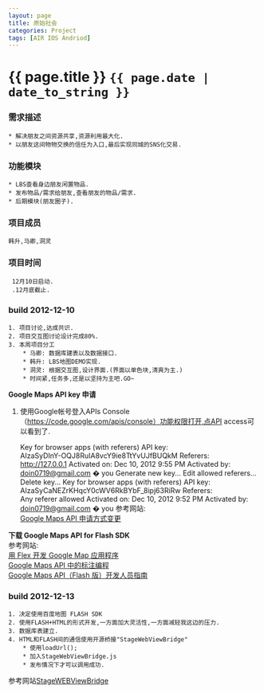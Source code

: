 ```yaml
---
layout: page
title: 原始社会
categories: Project
tags: [AIR IOS Andriod]
---
```

# {{ page.title }} `{{ page.date | date_to_string }}`
### 需求描述
    * 解决朋友之间资源共享,资源利用最大化.
    * 以朋友这间物物交换的信任为入口,最后实现同城的SNS化交易.

### 功能模块
    * LBS查看身边朋友闲置物品.
    * 发布物品/需求给朋友,查看朋友的物品/需求.
    * 后期模块(朋友圈子).

### 项目成员
    韩升,马卿,洞灵

### 项目时间
     12月10日启动.
     .12月底截止.

### build 2012-12-10
    1. 项目讨论,达成共识.
    2. 项目交互图讨论设计完成80%.
    3. 本周项目分工
        * 马卿: 数据库建表以及数据接口.
        * 韩升: LBS地图DEMO实现.
        * 洞灵: 根据交互图,设计界面.(界面以单色块,清爽为主.)
        * 时间紧,任务多,还是以坚持为主吧.GO~

__Google Maps API key 申请__   
 1. 使用Google帐号登入APIs Console （https://code.google.com/apis/console）功能权限打开,点API access可以看到了.

    Key for browser apps (with referers)
    API key:    
    AIzaSyDInY-OQJ8RuIA8vcY9ie8TtYvUJfBUQkM
    Referers:   
    http://127.0.0.1
    Activated on:   Dec 10, 2012 9:55 PM
    Activated by:    doin0719@gmail.com � you
    Generate new key...
    Edit allowed referers...
    Delete key...
    Key for browser apps (with referers)
    API key:    
    AIzaSyCaNEZrKHqcY0cWV6RkBYbF_8ipj63RiRw
    Referers:   
    Any referer allowed
    Activated on:   Dec 10, 2012 9:52 PM
    Activated by:    doin0719@gmail.com � you
参考网站:    
[Google Maps API 申请方式变更](http://www.godeyes.cn/html/2012/02/23/google_earth_12863.html)

__下载 Google Maps API for Flash SDK__   
参考网站:   
[用 Flex 开发 Google Map 应用程序](http://www.ibm.com/developerworks/cn/web/wa-lo-flexgoogle/)   
[Google Maps API 中的标注编程](http://www.cnblogs.com/zhych/archive/2009/06/25/1511281.html)   
[Google Maps API（Flash 版）开发人员指南](https://developers.google.com/maps/documentation/flash/intro?hl=zh-cn)

### build 2012-12-13
    1. 决定使用百度地图 FLASH SDK
    2. 使用FLASH+HTML的形式开发,一方面加大灵活性,一方面减轻我这边的压力.  
    3. 数据库表建立. 
    4. HTML和FLASH间的通信使用开源桥接"StageWebViewBridge"   
        * 使用loadUrl();   
        * 加入StageWebViewBridge.js   
        * 发布情况下才可以调用成功.   
参考网站[StageWEBViewBridge](http://code.google.com/p/stagewebviewbridge/source/browse/trunk/StageWebViewBridge/?r=120)

